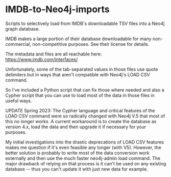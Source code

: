 # IMDB-to-Neo4j-imports
Scripts to selectively load from IMDB's downloadable TSV files 
into a Neo4j graph database.

IMDB makes a large portion of their database downloadable for many 
non-commercial, non-competitive purposes.  See their license for details.

The metadata and files are all reachable here: https://www.imdb.com/interfaces/

Unfortunately, some of the tab-separated values in those files 
use quote delimiters but in ways that aren't compatible with
Neo4j's LOAD CSV command.

So I've included a Python script that can fix those where needed
and also a Cypher script that you can use to load most of the
data in those files in useful ways.

UPDATE Spring 2023: The Cypher language and critical features of the LOAD CSV command 
were so radically changed with Neo4j V.5 that most of this no longer works.
A current workaround is to create the database as version 4.x, load the data
and then upgrade it if necessary for your purposes.

My initial investigations into the drastic deprecations of LOAD CSV features 
makes me question if it's even feasible any longer (with V5). However, the better
solution is probably to write most of the data conversion work externally 
and then use the much faster neo4j-admin load command.  The major drawback of 
relying on that process is it can't be used on any existing database -- thus you can't 
update it with just new data for example.
